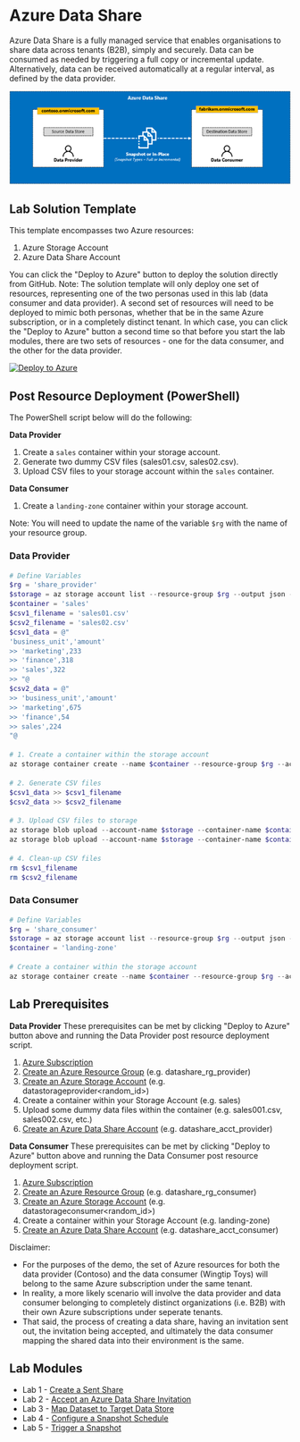 # Azure Data Share
Azure Data Share is a fully managed service that enables organisations to share data across tenants (B2B), simply and securely. Data can be consumed as needed by triggering a full copy or incremental update. Alternatively, data can be received automatically at a regular interval, as defined by the data provider.

![alt text](images/azure_data_share_concept.png "Azure Data Share")

## Lab Solution Template
This template encompasses two Azure resources:
1. Azure Storage Account
2. Azure Data Share Account

You can click the "Deploy to Azure" button to deploy the solution directly from GitHub. Note: The solution template will only deploy one set of resources, representing one of the two personas used in this lab (data consumer and data provider). A second set of resources will need to be deployed to mimic both personas, whether that be in the same Azure subscription, or in a completely distinct tenant. In which case, you can click the "Deploy to Azure" button a second time so that before you start the lab modules, there are two sets of resources - one for the data consumer, and the other for the data provider.

[![Deploy to Azure](https://aka.ms/deploytoazurebutton)](https://portal.azure.com/#create/Microsoft.Template/uri/https%3A%2F%2Fraw.githubusercontent.com%2Ftayganr%2Fazure-data-share%2Fmaster%2Fazuredeploy.json)  

## Post Resource Deployment (PowerShell)
The PowerShell script below will do the following:  

**Data Provider**
1. Create a `sales` container within your storage account.
2. Generate two dummy CSV files (sales01.csv, sales02.csv).
3. Upload CSV files to your storage account within the `sales` container.

**Data Consumer**
1. Create a `landing-zone` container within your storage account.

Note: You will need to update the name of the variable `$rg` with the name of your resource group.

### Data Provider
```powershell
# Define Variables
$rg = 'share_provider'
$storage = az storage account list --resource-group $rg --output json --query "[0].name"
$container = 'sales'
$csv1_filename = 'sales01.csv'
$csv2_filename = 'sales02.csv'
$csv1_data = @"
'business_unit','amount'
>> 'marketing',233
>> 'finance',318
>> 'sales',322
>> "@
$csv2_data = @"
>> 'business_unit','amount'
>> 'marketing',675
>> 'finance',54
>> sales',224
"@

# 1. Create a container within the storage account
az storage container create --name $container --resource-group $rg --account-name $storage --output table

# 2. Generate CSV files
$csv1_data >> $csv1_filename
$csv2_data >> $csv2_filename

# 3. Upload CSV files to storage
az storage blob upload --account-name $storage --container-name $container --name $csv1_filename --file $csv1_filename --output table
az storage blob upload --account-name $storage --container-name $container --name $csv2_filename --file $csv2_filename --output table

# 4. Clean-up CSV files
rm $csv1_filename
rm $csv2_filename

```

### Data Consumer
```powershell
# Define Variables
$rg = 'share_consumer'
$storage = az storage account list --resource-group $rg --output json --query "[0].name" --output table
$container = 'landing-zone'

# Create a container within the storage account
az storage container create --name $container --resource-group $rg --account-name $storage
```

## Lab Prerequisites

**Data Provider**
These prerequisites can be met by clicking "Deploy to Azure" button above and running the Data Provider post resource deployment script.
1. [Azure Subscription](https://azure.microsoft.com/en-us/free/)
2. [Create an Azure Resource Group](https://docs.microsoft.com/en-us/azure/azure-resource-manager/management/manage-resource-groups-portal#create-resource-groups) (e.g. datashare_rg_provider)
3. [Create an Azure Storage Account](https://docs.microsoft.com/en-us/azure/storage/common/storage-account-create?tabs=azure-portal) (e.g. datastorageprovider<random_id>)
4. Create a container within your Storage Account (e.g. sales)
5. Upload some dummy data files within the container (e.g. sales001.csv, sales002.csv, etc.)
4. [Create an Azure Data Share Account](https://docs.microsoft.com/en-us/azure/data-share/share-your-data#create-a-data-share-account) (e.g. datashare_acct_provider)

**Data Consumer**
These prerequisites can be met by clicking "Deploy to Azure" button above and running the Data Consumer post resource deployment script.
1. [Azure Subscription](https://azure.microsoft.com/en-us/free/)
2. [Create an Azure Resource Group](https://docs.microsoft.com/en-us/azure/azure-resource-manager/management/manage-resource-groups-portal#create-resource-groups) (e.g. datashare_rg_consumer)
3. [Create an Azure Storage Account](https://docs.microsoft.com/en-us/azure/storage/common/storage-account-create?tabs=azure-portal) (e.g. datastorageconsumer<random_id>)
4. Create a container within your Storage Account (e.g. landing-zone)
5. [Create an Azure Data Share Account](https://docs.microsoft.com/en-us/azure/data-share/share-your-data#create-a-data-share-account) (e.g. datashare_acct_consumer)

Disclaimer:
* For the purposes of the demo, the set of Azure resources for both the data provider (Contoso) and the data consumer (Wingtip Toys) will belong to the same Azure subscription under the same tenant.
* In reality, a more likely scenario will involve the data provider and data consumer belonging to completely distinct organizations (i.e. B2B) with their own Azure subscriptions under seperate tenants.
* That said, the process of creating a data share, having an invitation sent out, the invitation being accepted, and ultimately the data consumer mapping the shared data into their environment is the same.

## Lab Modules
* Lab 1 - [Create a Sent Share](/labs/01_create_share.md)
* Lab 2 - [Accept an Azure Data Share Invitation](/labs/02_accept_invitation.md)
* Lab 3 - [Map Dataset to Target Data Store](/labs/03_configure_dataset.md)
* Lab 4 - [Configure a Snapshot Schedule](/labs/04_configure_snapshot.md)
* Lab 5 - [Trigger a Snapshot](/labs/05_trigger_snapshot.md)